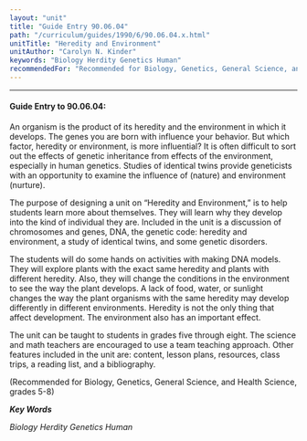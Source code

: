 ```yaml
---
layout: "unit"
title: "Guide Entry 90.06.04"
path: "/curriculum/guides/1990/6/90.06.04.x.html"
unitTitle: "Heredity and Environment"
unitAuthor: "Carolyn N. Kinder"
keywords: "Biology Herdity Genetics Human"
recommendedFor: "Recommended for Biology, Genetics, General Science, and Health Science, grades 5-8"
---
```

<body>
<hr/>
<h4>
Guide Entry to 90.06.04:
</h4>
An organism is the product of its heredity and the environment in which it develops. The genes you are born with influence your behavior. But which factor, heredity or environment, is more influential? It is often difficult to sort out the effects of genetic inheritance from effects of the environment, especially in human genetics. Studies of identical twins provide geneticists with an opportunity to examine the influence of (nature) and environment (nurture).
<p>
The purpose of designing a unit on “Heredity and Environment,” is to help students learn more about themselves. They will learn why they develop into the kind of individual they are. Included in the unit is a discussion of chromosomes and genes, DNA, the genetic code: heredity and environment, a study of identical twins, and some genetic disorders.
</p>
<p>
The students will do some hands on activities with making DNA models. They will explore plants with the exact same heredity and plants with different heredity. Also, they will change the conditions in the environment to see the way the plant develops. A lack of food, water, or sunlight changes the way the plant organisms with the same heredity may develop differently in different environments. Heredity is not the only thing that affect development. The environment also has an important effect.
</p>
<p>
The unit can be taught to students in grades five through eight. The science and math teachers are encouraged to use a team teaching approach. Other features included in the unit are: content, lesson plans, resources, class trips, a reading list, and a bibliography.
</p>
<p>
(Recommended for Biology, Genetics, General Science, and Health Science, grades 5-8)
</p>
<p>
<b>
<i>
Key Words
</i>
</b>
<br/>
</p>
<p>
<i>
Biology Herdity Genetics Human
</i>
</p>
</body>